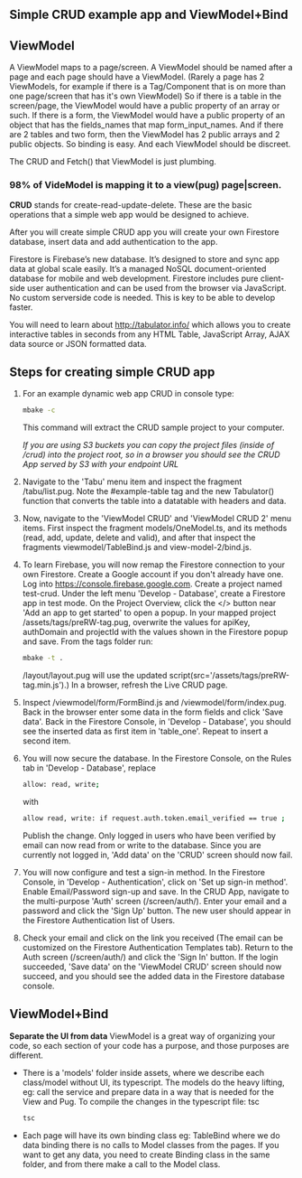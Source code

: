 ## Simple CRUD example app and ViewModel+Bind


## ViewModel

A ViewModel maps to a page/screen. A ViewModel should be named after a page and each page should have a ViewModel. (Rarely a page has 2 ViewModels, for example if there is a Tag/Component that is on more than one page/screen that has it's own ViewModel) So if there is a table in the screen/page, the ViewModel would have a public property of an array or such. If there is a form, the ViewModel would have a public property of an object that has the fields_names that map form_input_names. And if there are 2 tables and two form, then the ViewModel has 2 public arrays and 2 public objects. So binding is easy. And each ViewModel should be discreet. 

The CRUD and Fetch() that ViewModel is just plumbing. 
### 98% of VideModel is mapping it to a view(pug) page|screen.

**CRUD** stands for create-read-update-delete. These are the basic operations that a simple web app would be designed to achieve.

After you will create simple CRUD app you will create your own Firestore database, insert data and add authentication to the app. 

Firestore is Firebase’s new database. It’s designed to store and sync app data at global scale easily. It’s a managed NoSQL document-oriented database for mobile and web development. Firestore includes pure client-side user authentication and can be used from the browser via JavaScript. No custom serverside code is needed. This is key to be able to develop faster.

You will need to learn about http://tabulator.info/ which allows you to create interactive tables in seconds from any HTML Table, JavaScript Array, AJAX data source or JSON formatted data.

## Steps for creating simple CRUD app

1. For an example dynamic web app CRUD in console type: 
    ```sh
    mbake -c
    ```
     This command will extract the CRUD sample project to your computer. 
     
     *If you are using S3 buckets you can copy the project files (inside of /crud) into the project root, so in a browser you should see the CRUD App served by S3 with your endpoint URL*
 
 2. Navigate to the 'Tabu' menu item and inspect the fragment /tabu/list.pug. 
 Note the #example-table tag and the new Tabulator() function that converts the table into a datatable with headers and data.

3. Now, navigate to the 'ViewModel CRUD' and 'ViewModel CRUD 2' menu items. First inspect the fragment models/OneModel.ts, and its methods (read, add, update, delete and valid), and after that inspect the fragments viewmodel/TableBind.js and view-model-2/bind.js. 

4. To learn Firebase, you will now remap the Firestore connection to your own Firestore. Create a Google account if you don't already have one. Log into https://console.firebase.google.com. Create a project named test-crud. Under the left menu 'Develop - Database', create a Firestore app in test mode. On the Project Overview, click the </> button near 'Add an app to get started' to open a popup. In your mapped project /assets/tags/preRW-tag.pug, overwrite the values for apiKey, authDomain and projectId with the values shown in the Firestore popup and save. 
From the tags folder run: 
    ```sh
    mbake -t .
    ```
     /layout/layout.pug will use the updated script(src='/assets/tags/preRW-tag.min.js').) 
     In a browser, refresh the Live CRUD page.
 
 5. Inspect /viewmodel/form/FormBind.js and  /viewmodel/form/index.pug. Back in the browser enter some data in the form fields and click 'Save data'. Back in the Firestore Console, in 'Develop - Database', you should see the inserted data as first item in 'table_one'. Repeat to insert a second item. 
 
6. You will now secure the database. In the Firestore Console, on the Rules tab in 'Develop - Database', replace
    ```sh
    allow: read, write;
    ```
    with
    ```sh
    allow read, write: if request.auth.token.email_verified == true ;
    ```
    Publish the change. Only logged in users who have been verified by email can now read from or write to the database. Since you are currently not logged in, 'Add data' on the 'CRUD' screen should now fail.

8. You will now configure and test a sign-in method. In the Firestore Console, in 'Develop - Authentication', click on 'Set up sign-in method'. Enable Email/Password sign-up and save. In the CRUD App, navigate to the multi-purpose 'Auth' screen (/screen/auth/). Enter your email and a password and click the 'Sign Up' button. The new user should appear in the Firestore Authentication list of Users. 
9. Check your email and click on the link you received (The email can be customized on the Firestore Authentication Templates tab). Return to the Auth screen (/screen/auth/) and click the 'Sign In' button. If the login succeeded, 'Save data' on the 'ViewModel CRUD' screen should now succeed, and you should see the added data in the Firestore database console.

## ViewModel+Bind 
**Separate the UI from data** 
 ViewModel is a great way of organizing your code, so each section of your code has a purpose, and those purposes are different.
 
* There is a 'models' folder inside assets, where we describe each class/model without UI, its typescript. The models do the heavy lifting, eg: call the service and prepare data in a way that is needed for the View and Pug. To compile the changes in the typescript file: tsc
    ```sh
    tsc
    ```
* Each page will have its own binding class eg: TableBind where we do data binding there is no calls to Model classes from the pages. If you want to get any data, you need to create Binding class in the same folder, and from there make a call to the Model class.

